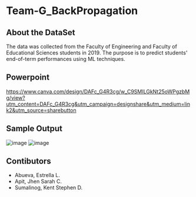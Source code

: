# Team-G_BackPropagation

## About the DataSet
The data was collected from the Faculty of Engineering and Faculty of Educational Sciences students in 2019. The purpose is to predict students' end-of-term performances using ML techniques.

## Powerpoint
https://www.canva.com/design/DAFc_G4R3cg/w_C9SMILGkNt25oWPgzbMg/view?utm_content=DAFc_G4R3cg&utm_campaign=designshare&utm_medium=link2&utm_source=sharebutton

## Sample Output
![image](https://user-images.githubusercontent.com/111742763/224556033-4bdf3830-aba4-4cab-9a68-696f2a59cd31.png)
![image](https://user-images.githubusercontent.com/111742763/224556018-e254c2d4-60fa-4653-baf8-57f7db347af9.png)

## Contibutors
* Abueva, Estrella L.
* Apit, Jhen Sarah C.
* Sumalinog, Kent Stephen D.
